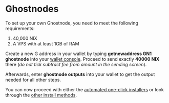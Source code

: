 # Ghostnodes

To set up your own Ghostnode, you need to meet the following requirements:

1. 40,000 NIX
2. A VPS with at least 1GB of RAM 

Create a new G address in your wallet by typing **getnewaddress GN1 ghostnode** into your [wallet console](../console-commands.md). Proceed to send exactly **40000 NIX** there \(_do not tick subtract fee from amount in the sending screen_\).

Afterwards, enter **ghostnode outputs** into your wallet to get the output needed for all other steps.

You can now proceed with either the [automated one-click installers](ghost-node-setup.md) or look through the [other install methods](other-install-methods.md).

